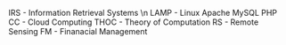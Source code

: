 IRS - Information Retrieval Systems \n
LAMP - Linux Apache MySQL PHP
CC - Cloud Computing
THOC - Theory of Computation 
RS - Remote Sensing
FM - Finanacial Management
